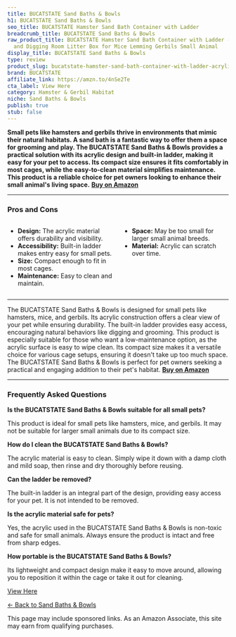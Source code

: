 ```yaml
---
title: BUCATSTATE Sand Baths & Bowls
h1: BUCATSTATE Sand Baths & Bowls
seo_title: BUCATSTATE Hamster Sand Bath Container with Ladder
breadcrumb_title: BUCATSTATE Sand Baths & Bowls
raw_product_title: BUCATSTATE Hamster Sand Bath Container with Ladder - Acrylic Shower
  and Digging Room Litter Box for Mice Lemming Gerbils Small Animal
display_title: BUCATSTATE Sand Baths & Bowls
type: review
product_slug: bucatstate-hamster-sand-bath-container-with-ladder-acrylic-shower-and-d-a8c15768
brand: BUCATSTATE
affiliate_link: https://amzn.to/4nSe2Te
cta_label: View Here
category: Hamster & Gerbil Habitat
niche: Sand Baths & Bowls
publish: true
stub: false
---
```


<div id="intro" class="full-width">
  <p><strong>Small pets like hamsters and gerbils thrive in environments that mimic their natural habitats. A sand bath is a fantastic way to offer them a space for grooming and play. The BUCATSTATE Sand Baths & Bowls provides a practical solution with its acrylic design and built-in ladder, making it easy for your pet to access. Its compact size ensures it fits comfortably in most cages, while the easy-to-clean material simplifies maintenance. This product is a reliable choice for pet owners looking to enhance their small animal's living space.</strong> <a href="https://amzn.to/4nSe2Te" rel="nofollow sponsored noopener" target="_blank"><strong>Buy on Amazon</strong></a></p>
</div>

<hr />
<h3 id="pros-cons">Pros and Cons</h3>
<div class="pc-grid" style="display:grid;grid-template-columns:1fr 1fr;gap:16px;">
  <ul>
    <li><strong>Design:</strong> The acrylic material offers durability and visibility.</li>
    <li><strong>Accessibility:</strong> Built-in ladder makes entry easy for small pets.</li>
    <li><strong>Size:</strong> Compact enough to fit in most cages.</li>
    <li><strong>Maintenance:</strong> Easy to clean and maintain.</li>
  </ul>
  <ul>
    <li><strong>Space:</strong> May be too small for larger small animal breeds.</li>
    <li><strong>Material:</strong> Acrylic can scratch over time.</li>
  </ul>
</div>
<hr />

<div class="full-width">
  <p>The BUCATSTATE Sand Baths & Bowls is designed for small pets like hamsters, mice, and gerbils. Its acrylic construction offers a clear view of your pet while ensuring durability. The built-in ladder provides easy access, encouraging natural behaviors like digging and grooming. This product is especially suitable for those who want a low-maintenance option, as the acrylic surface is easy to wipe clean. Its compact size makes it a versatile choice for various cage setups, ensuring it doesn't take up too much space. The BUCATSTATE Sand Baths & Bowls is perfect for pet owners seeking a practical and engaging addition to their pet's habitat. <a href="https://amzn.to/4nSe2Te" rel="nofollow sponsored noopener" target="_blank"><strong>Buy on Amazon</strong></a></p>
</div>

<hr />
<h3 id="faqs">Frequently Asked Questions</h3>

<p><strong>Is the BUCATSTATE Sand Baths & Bowls suitable for all small pets?</strong></p>
<p>This product is ideal for small pets like hamsters, mice, and gerbils. It may not be suitable for larger small animals due to its compact size.</p>

<p><strong>How do I clean the BUCATSTATE Sand Baths & Bowls?</strong></p>
<p>The acrylic material is easy to clean. Simply wipe it down with a damp cloth and mild soap, then rinse and dry thoroughly before reusing.</p>

<p><strong>Can the ladder be removed?</strong></p>
<p>The built-in ladder is an integral part of the design, providing easy access for your pet. It is not intended to be removed.</p>

<p><strong>Is the acrylic material safe for pets?</strong></p>
<p>Yes, the acrylic used in the BUCATSTATE Sand Baths & Bowls is non-toxic and safe for small animals. Always ensure the product is intact and free from sharp edges.</p>

<p><strong>How portable is the BUCATSTATE Sand Baths & Bowls?</strong></p>
<p>Its lightweight and compact design make it easy to move around, allowing you to reposition it within the cage or take it out for cleaning.</p>
<p><a class="btn" href="https://amzn.to/4nSe2Te" target="_blank" rel="nofollow sponsored noopener">View Here</a></p>
<p><a href="/roundups/hamster-gerbil-habitat/sand-baths-bowls/">← Back to Sand Baths & Bowls</a></p>
<aside class="disclosure">This page may include sponsored links. As an Amazon Associate, this site may earn from qualifying purchases.</aside>
